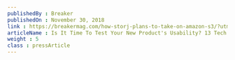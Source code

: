 ```yaml
---
publishedBy : Breaker
publishedOn : November 30, 2018
link : https://breakermag.com/how-storj-plans-to-take-on-amazon-s3/?utm_source=social&utm_medium=twitter&utm_campaign=qa
articleName : Is It Time To Test Your New Product's Usability? 13 Tech Experts Weigh In
weight : 5 
class : pressArticle
---
```

